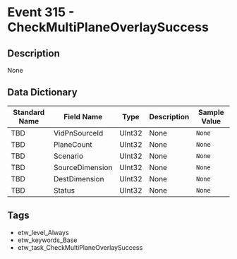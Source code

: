 # Event 315 - CheckMultiPlaneOverlaySuccess

## Description
None

## Data Dictionary
|Standard Name|Field Name|Type|Description|Sample Value|
|---|---|---|---|---|
|TBD|VidPnSourceId|UInt32|None|`None`|
|TBD|PlaneCount|UInt32|None|`None`|
|TBD|Scenario|UInt32|None|`None`|
|TBD|SourceDimension|UInt32|None|`None`|
|TBD|DestDimension|UInt32|None|`None`|
|TBD|Status|UInt32|None|`None`|

## Tags
* etw_level_Always
* etw_keywords_Base
* etw_task_CheckMultiPlaneOverlaySuccess